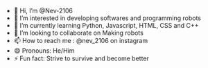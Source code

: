 - 👋 Hi, I’m @Nev-2106
- 👀 I’m interested in developing softwares and programming robots
- 🌱 I’m currently learning Python, Javascript, HTML, CSS and C++
- 💞️ I’m looking to collaborate on Making robots
- 📫 How to reach me : @nev_2106 on instagram
- 😄 Pronouns: He/Him
- ⚡ Fun fact: Strive to survive and become better 

<!---
Nev-2106/Nev-2106 is a ✨ special ✨ repository because its `README.md` (this file) appears on your GitHub profile.
You can click the Preview link to take a look at your changes.
--->
